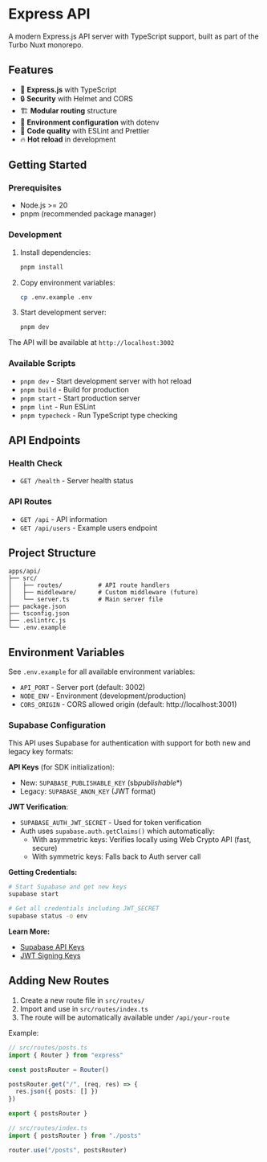 # Express API

A modern Express.js API server with TypeScript support, built as part of the Turbo Nuxt monorepo.

## Features

- 🚀 **Express.js** with TypeScript
- 🔒 **Security** with Helmet and CORS
- 🏗️ **Modular routing** structure
- 🔧 **Environment configuration** with dotenv
- 🧹 **Code quality** with ESLint and Prettier
- 🔥 **Hot reload** in development

## Getting Started

### Prerequisites

- Node.js >= 20
- pnpm (recommended package manager)

### Development

1. Install dependencies:

   ```bash
   pnpm install
   ```

2. Copy environment variables:

   ```bash
   cp .env.example .env
   ```

3. Start development server:
   ```bash
   pnpm dev
   ```

The API will be available at `http://localhost:3002`

### Available Scripts

- `pnpm dev` - Start development server with hot reload
- `pnpm build` - Build for production
- `pnpm start` - Start production server
- `pnpm lint` - Run ESLint
- `pnpm typecheck` - Run TypeScript type checking

## API Endpoints

### Health Check

- `GET /health` - Server health status

### API Routes

- `GET /api` - API information
- `GET /api/users` - Example users endpoint

## Project Structure

```
apps/api/
├── src/
│   ├── routes/          # API route handlers
│   ├── middleware/      # Custom middleware (future)
│   └── server.ts        # Main server file
├── package.json
├── tsconfig.json
├── .eslintrc.js
└── .env.example
```

## Environment Variables

See `.env.example` for all available environment variables:

- `API_PORT` - Server port (default: 3002)
- `NODE_ENV` - Environment (development/production)
- `CORS_ORIGIN` - CORS allowed origin (default: http://localhost:3001)

### Supabase Configuration

This API uses Supabase for authentication with support for both new and legacy key formats:

**API Keys** (for SDK initialization):

- New: `SUPABASE_PUBLISHABLE_KEY` (sb*publishable*\*)
- Legacy: `SUPABASE_ANON_KEY` (JWT format)

**JWT Verification**:

- `SUPABASE_AUTH_JWT_SECRET` - Used for token verification
- Auth uses `supabase.auth.getClaims()` which automatically:
  - With asymmetric keys: Verifies locally using Web Crypto API (fast, secure)
  - With symmetric keys: Falls back to Auth server call

**Getting Credentials:**

```bash
# Start Supabase and get new keys
supabase start

# Get all credentials including JWT_SECRET
supabase status -o env
```

**Learn More:**

- [Supabase API Keys](https://supabase.com/docs/guides/api/api-keys)
- [JWT Signing Keys](https://supabase.com/blog/jwt-signing-keys)

## Adding New Routes

1. Create a new route file in `src/routes/`
2. Import and use in `src/routes/index.ts`
3. The route will be automatically available under `/api/your-route`

Example:

```typescript
// src/routes/posts.ts
import { Router } from "express"

const postsRouter = Router()

postsRouter.get("/", (req, res) => {
  res.json({ posts: [] })
})

export { postsRouter }
```

```typescript
// src/routes/index.ts
import { postsRouter } from "./posts"

router.use("/posts", postsRouter)
```
